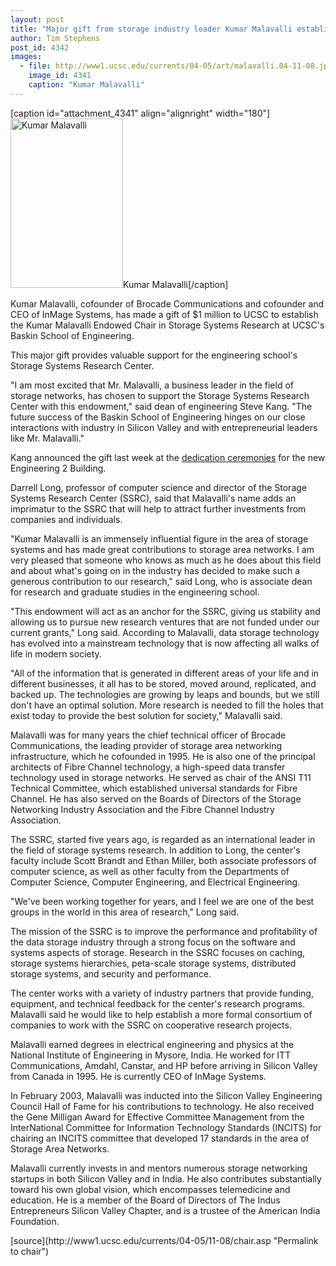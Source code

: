 ```yaml
---
layout: post
title: "Major gift from storage industry leader Kumar Malavalli establishes endowed chair in storage systems"
author: Tim Stephens
post_id: 4342
images:
  - file: http://www1.ucsc.edu/currents/04-05/art/malavalli.04-11-08.jpg
    image_id: 4341
    caption: "Kumar Malavalli"
---
```


[caption id="attachment_4341" align="alignright" width="180"]<a href="http://localhost/mysite/wp-content/uploads/2004/11/malavalli.04-11-08.jpg"><img class="size-full wp-image-4341" src="http://localhost/mysite/wp-content/uploads/2004/11/malavalli.04-11-08.jpg" alt="Kumar Malavalli" width="180" height="271" /></a>Kumar Malavalli[/caption]
<a name="content" id="content"></a>
<p>
  Kumar Malavalli, cofounder of Brocade Communications and cofounder and CEO of InMage Systems, has made a gift of $1 million to UCSC to establish the Kumar Malavalli Endowed Chair in Storage Systems Research at UCSC's Baskin School of Engineering.
</p>
<p>
  This major gift provides valuable support for the engineering school's Storage Systems Research Center.
</p>
<p>
  "I am most excited that Mr. Malavalli, a business leader in the field of storage networks, has chosen to support the Storage Systems Research Center with this endowment," said dean of engineering Steve Kang. "The future success of the Baskin School of Engineering hinges on our close interactions with industry in Silicon Valley and with entrepreneurial leaders like Mr. Malavalli."
</p>
<p>
  Kang announced the gift last week at the <a href="http://currents.ucsc.edu/04-05/11-08/dedication.asp">dedication ceremonies</a> for the new Engineering 2 Building.
</p>
<p>
  Darrell Long, professor of computer science and director of the Storage Systems Research Center (SSRC), said that Malavalli's name adds an imprimatur to the SSRC that will help to attract further investments from companies and individuals.
</p>
<p>
  "Kumar Malavalli is an immensely influential figure in the area of storage systems and has made great contributions to storage area networks. I am very pleased that someone who knows as much as he does about this field and about what's going on in the industry has decided to make such a generous contribution to our research," said Long, who is associate dean for research and graduate studies in the engineering school.
</p>
<p>
  "This endowment will act as an anchor for the SSRC, giving us stability and allowing us to pursue new research ventures that are not funded under our current grants," Long said. According to Malavalli, data storage technology has evolved into a mainstream technology that is now affecting all walks of life in modern society.
</p>
<p>
  "All of the information that is generated in different areas of your life and in different businesses, it all has to be stored, moved around, replicated, and backed up. The technologies are growing by leaps and bounds, but we still don't have an optimal solution. More research is needed to fill the holes that exist today to provide the best solution for society," Malavalli said.
</p>
<p>
  Malavalli was for many years the chief technical officer of Brocade Communications, the leading provider of storage area networking infrastructure, which he cofounded in 1995. He is also one of the principal architects of Fibre Channel technology, a high-speed data transfer technology used in storage networks. He served as chair of the ANSI T11 Technical Committee, which established universal standards for Fibre Channel. He has also served on the Boards of Directors of the Storage Networking Industry Association and the Fibre Channel Industry Association.
</p>
<p>
  The SSRC, started five years ago, is regarded as an international leader in the field of storage systems research. In addition to Long, the center's faculty include Scott Brandt and Ethan Miller, both associate professors of computer science, as well as other faculty from the Departments of Computer Science, Computer Engineering, and Electrical Engineering.
</p>
<p>
  "We've been working together for years, and I feel we are one of the best groups in the world in this area of research," Long said.
</p>
<p>
  The mission of the SSRC is to improve the performance and profitability of the data storage industry through a strong focus on the software and systems aspects of storage. Research in the SSRC focuses on caching, storage systems hierarchies, peta-scale storage systems, distributed storage systems, and security and performance.
</p>
<p>
  The center works with a variety of industry partners that provide funding, equipment, and technical feedback for the center's research programs. Malavalli said he would like to help establish a more formal consortium of companies to work with the SSRC on cooperative research projects.
</p>
<p>
  Malavalli earned degrees in electrical engineering and physics at the National Institute of Engineering in Mysore, India. He worked for ITT Communications, Amdahl, Canstar, and HP before arriving in Silicon Valley from Canada in 1995. He is currently CEO of InMage Systems.
</p>
<p>
  In February 2003, Malavalli was inducted into the Silicon Valley Engineering Council Hall of Fame for his contributions to technology. He also received the Gene Milligan Award for Effective Committee Management from the InterNational Committee for Information Technology Standards (INCITS) for chairing an INCITS committee that developed 17 standards in the area of Storage Area Networks.
</p>
<p>
  Malavalli currently invests in and mentors numerous storage networking startups in both Silicon Valley and in India. He also contributes substantially toward his own global vision, which encompasses telemedicine and education. He is a member of the Board of Directors of The Indus Entrepreneurs Silicon Valley Chapter, and is a trustee of the American India Foundation.
</p>
<form>

</form>
<p>

</p>
[source](http://www1.ucsc.edu/currents/04-05/11-08/chair.asp "Permalink to chair")
